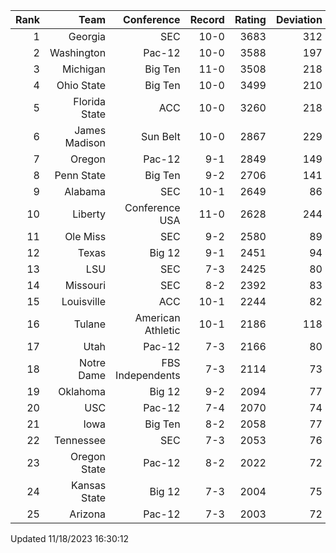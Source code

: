 | Rank  | Team                 | Conference           | Record   | Rating | Deviation |
| ---:  | ---:                 | ---:                 | ---:     | ---:   | ---:      |
| 1     | Georgia              | SEC                  | 10-0     | 3683   | 312       |
| 2     | Washington           | Pac-12               | 10-0     | 3588   | 197       |
| 3     | Michigan             | Big Ten              | 11-0     | 3508   | 218       |
| 4     | Ohio State           | Big Ten              | 10-0     | 3499   | 210       |
| 5     | Florida State        | ACC                  | 10-0     | 3260   | 218       |
| 6     | James Madison        | Sun Belt             | 10-0     | 2867   | 229       |
| 7     | Oregon               | Pac-12               | 9-1      | 2849   | 149       |
| 8     | Penn State           | Big Ten              | 9-2      | 2706   | 141       |
| 9     | Alabama              | SEC                  | 10-1     | 2649   | 86        |
| 10    | Liberty              | Conference USA       | 11-0     | 2628   | 244       |
| 11    | Ole Miss             | SEC                  | 9-2      | 2580   | 89        |
| 12    | Texas                | Big 12               | 9-1      | 2451   | 94        |
| 13    | LSU                  | SEC                  | 7-3      | 2425   | 80        |
| 14    | Missouri             | SEC                  | 8-2      | 2392   | 83        |
| 15    | Louisville           | ACC                  | 10-1     | 2244   | 82        |
| 16    | Tulane               | American Athletic    | 10-1     | 2186   | 118       |
| 17    | Utah                 | Pac-12               | 7-3      | 2166   | 80        |
| 18    | Notre Dame           | FBS Independents     | 7-3      | 2114   | 73        |
| 19    | Oklahoma             | Big 12               | 9-2      | 2094   | 77        |
| 20    | USC                  | Pac-12               | 7-4      | 2070   | 74        |
| 21    | Iowa                 | Big Ten              | 8-2      | 2058   | 77        |
| 22    | Tennessee            | SEC                  | 7-3      | 2053   | 76        |
| 23    | Oregon State         | Pac-12               | 8-2      | 2022   | 72        |
| 24    | Kansas State         | Big 12               | 7-3      | 2004   | 75        |
| 25    | Arizona              | Pac-12               | 7-3      | 2003   | 72        |

Updated 11/18/2023 16:30:12

